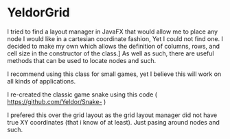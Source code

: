 # YeldorGrid
I tried to find a layout manager in JavaFX that would allow me to place any node I would like in a cartesian coordinate fashion,
Yet I could not find one. I decided to make my own which allows the definition of columns, rows, and cell size in the constructor of the class.]
As well as such, there are useful methods that can be used to locate nodes and such.

I recommend using this class for small games, yet I believe this will work on all kinds of applications. 

I re-created the classic game snake using this code ( https://github.com/Yeldor/Snake- )

I prefered this over the grid layout as the grid layout manager did not have true XY coordinates (that i know of at least). 
Just pasing around nodes and such. 
